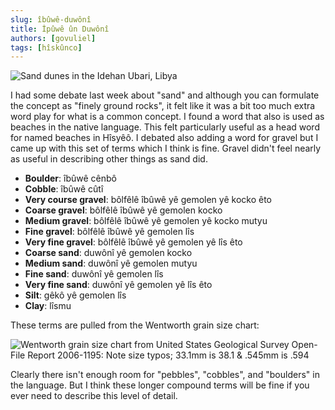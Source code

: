 ```yaml
---
slug: îbûwê-duwônî
title: İpûwê ûn Duwônî
authors: [govuliel]
tags: [hîskûnco]
---
```


![Sand dunes in the Idehan Ubari, Libya](./sand_dunes.png)

I had some debate last week about "sand" and although you can formulate the
concept as "finely ground rocks", it felt like it was a bit too much extra word
play for what is a common concept. I found a word that also is used as beaches
in the native language. This felt particularly useful as a head word for named
beaches in Hîsyêô. I debated also adding a word for gravel but I came up with
this set of terms which I think is fine. Gravel didn't feel nearly as useful in
describing other things as sand did.

<!-- truncate -->

- **Boulder**: îbûwê cênbô
- **Cobble**: îbûwê cûtî
- **Very course gravel**: bôlfêlê îbûwê yê gemolen yê kocko êto
- **Coarse gravel**: bôlfêlê îbûwê yê gemolen kocko
- **Medium gravel**: bôlfêlê îbûwê yê gemolen yê kocko mutyu
- **Fine gravel**: bôlfêlê îbûwê yê gemolen lîs 
- **Very fine gravel**: bôlfêlê îbûwê yê gemolen yê lîs êto
- **Coarse sand**: duwônî yê gemolen kocko
- **Medium sand**: duwônî yê gemolen mutyu
- **Fine sand**: duwônî yê gemolen lîs
- **Very fine sand**: duwônî yê gemolen yê lîs êto
- **Silt**: gêkô yê gemolen lîs
- **Clay**: lîsmu

These terms are pulled from the Wentworth grain size chart:

![Wentworth grain size chart from United States Geological Survey Open-File Report 2006-1195: Note size typos; 33.1mm is 38.1 & .545mm is .594](./wentworth_scale.png)

Clearly there isn't enough room for "pebbles", "cobbles", and "boulders" in the
language. But I think these longer compound terms will be fine if you ever need
to describe this level of detail.